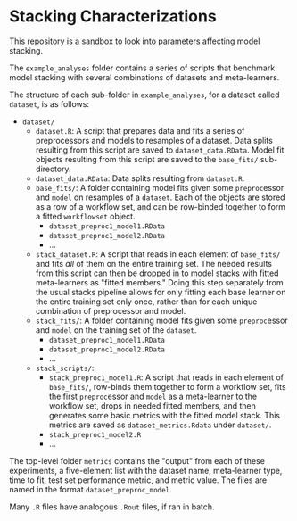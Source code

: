 # Stacking Characterizations

This repository is a sandbox to look into parameters affecting model stacking.

The `example_analyses` folder contains a series of scripts that benchmark model stacking with several combinations of datasets and meta-learners.

The structure of each sub-folder in `example_analyses`, for a dataset called `dataset`, is as follows:

- `dataset/`
  - `dataset.R`: A script that prepares data and fits a series of preprocessors and models to resamples of a dataset. Data splits resulting from this script are saved to `dataset_data.RData`. Model fit objects resulting from this script are saved to the `base_fits/` sub-directory.
  - `dataset_data.RData`: Data splits resulting from `dataset.R`.
  - `base_fits/`: A folder containing model fits given some `preproc`essor and `model` on resamples of a `dataset`. Each of the objects are stored as a row of a workflow set, and can be row-binded together to form a fitted `workflowset` object.
    - `dataset_preproc1_model1.RData`
    - `dataset_preproc1_model2.RData`
    - ...
  - `stack_dataset.R`: A script that reads in each element of `base_fits/` and fits _all_ of them on the entire training set. The needed results from this script can then be dropped in to model stacks with fitted meta-learners as "fitted members." Doing this step separately from the usual stacks pipeline allows for only fitting each base learner on the entire training set only once, rather than for each unique combination of preprocessor and model.
  - `stack_fits/`: A folder containing model fits given some `preproc`essor and `model` on the training set of the `dataset`.
    - `dataset_preproc1_model1.RData`
    - `dataset_preproc1_model2.RData`
    - ...
  - `stack_scripts/`:
    - `stack_preproc1_model1.R`: A script that reads in each element of `base_fits/`, row-binds them together to form a workflow set, fits the first `preproc`essor and `model` as a meta-learner to the workflow set, drops in needed fitted members, and then generates some basic metrics with the fitted model stack. This metrics are saved as `dataset_metrics.Rdata` under `dataset/`.
    - `stack_preproc1_model2.R`
    - ...
      
The top-level folder `metrics` contains the "output" from each of these experiments, a five-element list with the dataset name, meta-learner type, time to fit, test set performance metric, and metric value. The files are named in the format `dataset_preproc_model`.

Many `.R` files have analogous `.Rout` files, if ran in batch.
